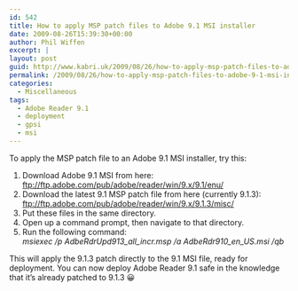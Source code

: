 ```yaml
---
id: 542
title: How to apply MSP patch files to Adobe 9.1 MSI installer
date: 2009-08-26T15:39:30+00:00
author: Phil Wiffen
excerpt: |
layout: post
guid: http://www.kabri.uk/2009/08/26/how-to-apply-msp-patch-files-to-adobe-9-1-msi-installer/
permalink: /2009/08/26/how-to-apply-msp-patch-files-to-adobe-9-1-msi-installer/
categories:
  - Miscellaneous
tags:
  - Adobe Reader 9.1
  - deployment
  - gpsi
  - msi
---
```

To apply the MSP patch file to an Adobe 9.1 MSI installer, try this:

  1. <span style="background-color: #ffffff;">Download Adobe 9.1 MSI from here: <a href="ftp://ftp.adobe.com/pub/adobe/reader/win/9.x/9.1/enu/">ftp://ftp.adobe.com/pub/adobe/reader/win/9.x/9.1/enu/</a></span>
  2. <span style="background-color: #ffffff;">Download the latest 9.1 MSP patch file from here (currently 9.1.3): <a href="ftp://ftp.adobe.com/pub/adobe/reader/win/9.x/9.1.3/misc/">ftp://ftp.adobe.com/pub/adobe/reader/win/9.x/9.1.3/misc/</a></span>
  3. <span style="background-color: #ffffff;">Put these files in the same directory.</span>
  4. <span style="background-color: #ffffff;">Open up a command prompt, then navigate to that directory.</span>
  5. <span style="background-color: #ffffff;">Run the following command:<br /> <em>msiexec /p AdbeRdrUpd913_all_incr.msp /a AdbeRdr910_en_US.msi /qb</em></span>

This will apply the 9.1.3 patch directly to the 9.1 MSI file, ready for deployment. You can now deploy Adobe Reader 9.1 safe in the knowledge that it&#8217;s already patched to 9.1.3 😀
